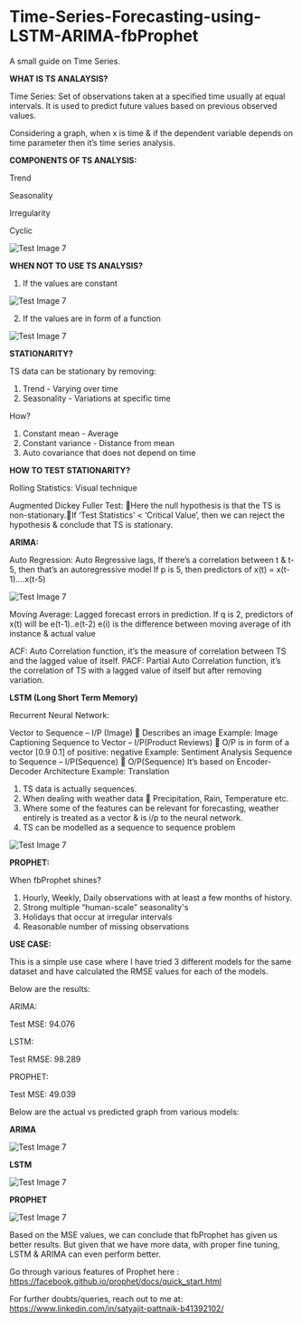 # Time-Series-Forecasting-using-LSTM-ARIMA-fbProphet
A small guide on Time Series.

**WHAT IS TS ANALAYSIS?**

Time Series: 
Set of observations taken at a specified time usually at equal intervals. 
It is used to predict future values based on previous observed values.

Considering a graph, when x is time & if the dependent variable depends on time parameter then it’s time series analysis.


**COMPONENTS OF TS ANALYSIS:**

Trend

Seasonality

Irregularity

Cyclic

![Test Image 7](https://github.com/pik1989/Time-Series-Forecasting-using-LSTM-ARIMA-fbProphet/blob/master/Images/Component-of-Time-Series-Data.jpg)

**WHEN NOT TO USE TS ANALYSIS?**

1. If the values are constant

![Test Image 7](https://github.com/pik1989/Time-Series-Forecasting-using-LSTM-ARIMA-fbProphet/blob/master/Images/pic1.jpg)

2. If the values are in form of a function

![Test Image 7](https://github.com/pik1989/Time-Series-Forecasting-using-LSTM-ARIMA-fbProphet/blob/master/Images/pic2.gif)

**STATIONARITY?**

TS data can be stationary by removing:

1. Trend - Varying over time
2. Seasonality - Variations at specific time

How?

1. Constant mean - Average
2. Constant variance - Distance from mean
3. Auto covariance that does not depend on time

**HOW TO TEST STATIONARITY?**

Rolling Statistics: Visual technique

Augmented Dickey Fuller Test: Here the null hypothesis is that the TS is non-stationary.If ‘Test Statistics’ < ‘Critical Value’, then we can reject the hypothesis & conclude that TS is stationary.

**ARIMA:**

Auto Regression: Auto Regressive lags, If there’s a correlation between t & t-5, then that’s an autoregressive model
If p is 5, then predictors of x(t) = x(t-1)….x(t-5)

![Test Image 7](https://github.com/pik1989/Time-Series-Forecasting-using-LSTM-ARIMA-fbProphet/blob/master/Images/ACF_PACF.png)


Moving Average: Lagged forecast errors in prediction.
If q is 2, predictors of x(t) will be e(t-1)..e(t-2)
e(i) is the difference between moving average of ith instance & actual value

ACF: Auto Correlation function, it’s the measure of correlation between TS and the lagged value of itself.
PACF: Partial Auto Correlation function, it’s the correlation of TS with a lagged value of itself but after removing variation.


**LSTM (Long Short Term Memory)**

Recurrent Neural Network:

Vector to Sequence – I/P (Image)  Describes an image
	Example: Image Captioning
Sequence to Vector – I/P(Product Reviews)  O/P is in form of a vector [0.9 0.1] of positive: negative
	Example: Sentiment Analysis
Sequence to Sequence – I/P(Sequence)  O/P(Sequence)
	It’s based on Encoder-Decoder Architecture
	Example: Translation
  
1. TS data is actually sequences.
2. When dealing with weather data  Precipitation, Rain, Temperature etc.
3. Where some of the features can be relevant for forecasting, weather entirely is treated as a vector & is i/p to the neural network.
4. TS can be modelled as a sequence to sequence problem

![Test Image 7](https://github.com/pik1989/Time-Series-Forecasting-using-LSTM-ARIMA-fbProphet/blob/master/Images/LSTM.png)


**PROPHET:**

When fbProphet shines?

1. Hourly, Weekly, Daily observations with at least a few months of history.
2. Strong multiple “human-scale” seasonality's
3. Holidays that occur at irregular intervals
4. Reasonable number of missing observations


**USE CASE:**

This is a simple use case where I have tried 3 different models for the same dataset and have calculated the RMSE values for each of the models.

Below are the results:

ARIMA: 

Test MSE: 94.076

LSTM: 

Test RMSE: 98.289

PROPHET: 

Test MSE: 49.039

Below are the actual vs predicted graph from various models:

**ARIMA**

![Test Image 7](https://github.com/pik1989/Time-Series-Forecasting-using-LSTM-ARIMA-fbProphet/blob/master/Images/ARIMA_Output.png)

**LSTM**

![Test Image 7](https://github.com/pik1989/Time-Series-Forecasting-using-LSTM-ARIMA-fbProphet/blob/master/Images/LSTM_Output.png)

**PROPHET**

![Test Image 7](https://github.com/pik1989/Time-Series-Forecasting-using-LSTM-ARIMA-fbProphet/blob/master/Images/Prophet_Output.png)

Based on the MSE values, we can conclude that fbProphet has given us better results.
But given that we have more data, with proper fine tuning, LSTM & ARIMA can even perform better.

Go through various features of Prophet here : https://facebook.github.io/prophet/docs/quick_start.html

For further doubts/queries, reach out to me at: https://www.linkedin.com/in/satyajit-pattnaik-b41392102/

